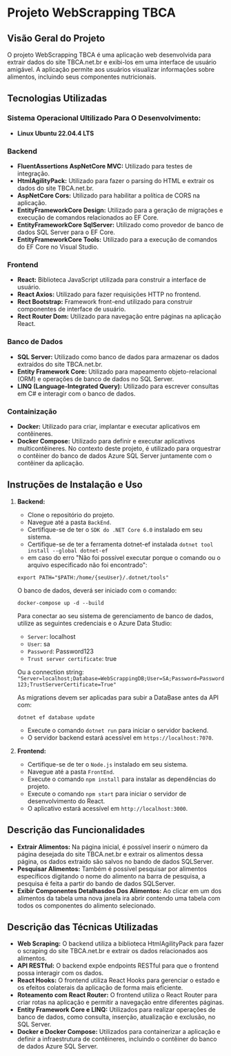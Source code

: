 # Projeto WebScrapping TBCA

## Visão Geral do Projeto
O projeto WebScrapping TBCA é uma aplicação web desenvolvida para extrair dados do site TBCA.net.br e exibi-los em uma interface de usuário amigável. A aplicação permite aos usuários visualizar informações sobre alimentos, incluindo seus componentes nutricionais.

## Tecnologias Utilizadas
### Sistema Operacional Ultilizado Para O Desenvolvimento:
 - **Linux Ubuntu 22.04.4 LTS**

### Backend
- **FluentAssertions AspNetCore MVC:** Utilizado para testes de integração.
- **HtmlAgilityPack:** Utilizado para fazer o parsing do HTML e extrair os dados do site TBCA.net.br.
- **AspNetCore Cors:** Utilizado para habilitar a política de CORS na aplicação.
- **EntityFrameworkCore Design:** Utilizado para a geração de migrações e execução de comandos relacionados ao EF Core.
- **EntityFrameworkCore SqlServer:** Utilizado como provedor de banco de dados SQL Server para o EF Core.
- **EntityFrameworkCore Tools:** Utilizado para a execução de comandos do EF Core no Visual Studio.

### Frontend
- **React:** Biblioteca JavaScript utilizada para construir a interface de usuário.
- **React Axios:** Utilizado para fazer requisições HTTP no frontend.
- **Rect Bootstrap:** Framework front-end utilizado para construir componentes de interface de usuário.
- **Rect Router Dom:** Utilizado para navegação entre páginas na aplicação React.

### Banco de Dados
- **SQL Server:** Utilizado como banco de dados para armazenar os dados extraídos do site TBCA.net.br.
- **Entity Framework Core:** Utilizado para mapeamento objeto-relacional (ORM) e operações de banco de dados no SQL Server.
- **LINQ (Language-Integrated Query):** Utilizado para escrever consultas em C# e interagir com o banco de dados.

### Containização
- **Docker:** Utilizado para criar, implantar e executar aplicativos em contêineres.
- **Docker Compose:** Utilizado para definir e executar aplicativos multicontêineres. No contexto deste projeto, é utilizado para orquestrar o contêiner do banco de dados Azure SQL Server juntamente com o contêiner da aplicação.

## Instruções de Instalação e Uso
1. **Backend:**
   - Clone o repositório do projeto.
   - Navegue até a pasta `BackEnd`.
   - Certifique-se de ter o `SDK do .NET Core 6.0` instalado em seu sistema.
   - Certifique-se de ter a ferramenta dotnet-ef instalada `dotnet tool install --global dotnet-ef`
   - em caso do erro "Não foi possível executar porque o comando ou o arquivo especificado não foi encontrado":
   ```shell
   export PATH="$PATH:/home/{seuUser}/.dotnet/tools"
   ```
  
   O banco de dados, deverá ser iniciado com o comando:
   ```shell
   docker-compose up -d --build
   ```
   
   Para conectar ao seu sistema de gerenciamento de banco de dados, utilize as seguintes credenciais e o Azure Data Studio:
   - `Server`: localhost
   - `User`: sa
   - `Password`: Password123
   - `Trust server certificate`: true

   Ou a connection string:
   `"Server=localhost;Database=WebScrappingDB;User=SA;Password=Password123;TrustServerCertificate=True"`

   As migrations devem ser aplicadas para subir a DataBase antes da API com:
   ```shell
   dotnet ef database update
   ```
   
   - Execute o comando `dotnet run` para iniciar o servidor backend.
   - O servidor backend estará acessível em `https://localhost:7070`.

3. **Frontend:**
   - Certifique-se de ter o `Node.js` instalado em seu sistema.
   - Navegue até a pasta `FrontEnd`.
   - Execute o comando `npm install` para instalar as dependências do projeto.
   - Execute o comando `npm start` para iniciar o servidor de desenvolvimento do React.
   - O aplicativo estará acessível em `http://localhost:3000`.

## Descrição das Funcionalidades
- **Extrair Alimentos:** Na página inicial, é possível inserir o número da página desejada do site TBCA.net.br e extrair os alimentos dessa página, os dados extraido são salvos no bando de dados SQLServer.
- **Pesquisar Alimentos:** Também é possível pesquisar por alimentos específicos digitando o nome do alimento na barra de pesquisa, a pesquisa é feita a partir do bando de dados SQLServer.
- **Exibir Componentes Detalhasdos Dos Alimentos:** Ao clicar em um dos alimentos da tabela uma nova janela ira abrir contendo uma tabela com todos os componentes do alimento selecionado.

## Descrição das Técnicas Utilizadas
- **Web Scraping:** O backend utiliza a biblioteca HtmlAgilityPack para fazer o scraping do site TBCA.net.br e extrair os dados relacionados aos alimentos.
- **API RESTful:** O backend expõe endpoints RESTful para que o frontend possa interagir com os dados.
- **React Hooks:** O frontend utiliza React Hooks para gerenciar o estado e os efeitos colaterais da aplicação de forma mais eficiente.
- **Roteamento com React Router:** O frontend utiliza o React Router para criar rotas na aplicação e permitir a navegação entre diferentes páginas.
- **Entity Framework Core e LINQ:** Utilizados para realizar operações de banco de dados, como consulta, inserção, atualização e exclusão, no SQL Server.
- **Docker e Docker Compose:** Utilizados para containerizar a aplicação e definir a infraestrutura de contêineres, incluindo o contêiner do banco de dados Azure SQL Server.
